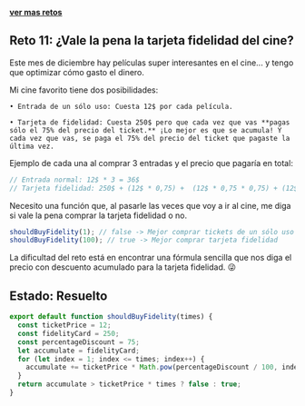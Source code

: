 [**ver mas retos**](../../README.md)

## Reto 11: ¿Vale la pena la tarjeta fidelidad del cine?

Este mes de diciembre hay películas super interesantes en el cine... y tengo que optimizar cómo gasto el dinero.

Mi cine favorito tiene dos posibilidades:

    • Entrada de un sólo uso: Cuesta 12$ por cada película.

    • Tarjeta de fidelidad: Cuesta 250$ pero que cada vez que vas **pagas sólo el 75% del precio del ticket.** ¡Lo mejor es que se acumula! Y cada vez que vas, se paga el 75% del precio del ticket que pagaste la última vez.

Ejemplo de cada una al comprar 3 entradas y el precio que pagaría en total:

```js
// Entrada normal: 12$ * 3 = 36$
// Tarjeta fidelidad: 250$ + (12$ * 0,75) +  (12$ * 0,75 * 0,75) + (12$ * 0,75 * 0,75 * 0,75) = 270,8125$
```

Necesito una función que, al pasarle las veces que voy a ir al cine, me diga si vale la pena comprar la tarjeta fidelidad o no.

```js
shouldBuyFidelity(1); // false -> Mejor comprar tickets de un sólo uso
shouldBuyFidelity(100); // true -> Mejor comprar tarjeta fidelidad
```

La dificultad del reto está en encontrar una fórmula sencilla que nos diga el precio con descuento acumulado para la tarjeta fidelidad. 😜

## Estado: Resuelto

```js
export default function shouldBuyFidelity(times) {
  const ticketPrice = 12;
  const fidelityCard = 250;
  const percentageDiscount = 75;
  let accumulate = fidelityCard;
  for (let index = 1; index <= times; index++) {
    accumulate += ticketPrice * Math.pow(percentageDiscount / 100, index);
  }
  return accumulate > ticketPrice * times ? false : true;
}
```
